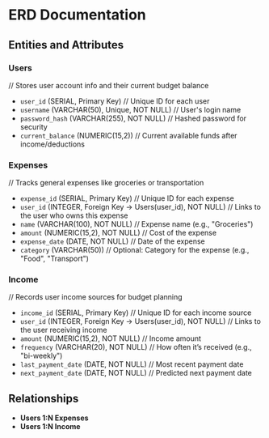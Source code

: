 # ERD Documentation

## Entities and Attributes

### Users
// Stores user account info and their current budget balance
- `user_id` (SERIAL, Primary Key) // Unique ID for each user
- `username` (VARCHAR(50), Unique, NOT NULL) // User's login name
- `password_hash` (VARCHAR(255), NOT NULL) // Hashed password for security
- `current_balance` (NUMERIC(15,2)) // Current available funds after income/deductions

### Expenses
// Tracks general expenses like groceries or transportation
- `expense_id` (SERIAL, Primary Key) // Unique ID for each expense
- `user_id` (INTEGER, Foreign Key → Users(user_id), NOT NULL) // Links to the user who owns this expense
- `name` (VARCHAR(100), NOT NULL) // Expense name (e.g., "Groceries")
- `amount` (NUMERIC(15,2), NOT NULL) // Cost of the expense
- `expense_date` (DATE, NOT NULL) // Date of the expense
- `category` (VARCHAR(50)) // Optional: Category for the expense (e.g., "Food", "Transport")

### Income
// Records user income sources for budget planning
- `income_id` (SERIAL, Primary Key) // Unique ID for each income source
- `user_id` (INTEGER, Foreign Key → Users(user_id), NOT NULL) // Links to the user receiving income
- `amount` (NUMERIC(15,2), NOT NULL) // Income amount
- `frequency` (VARCHAR(20), NOT NULL) // How often it’s received (e.g., "bi-weekly")
- `last_payment_date` (DATE, NOT NULL) // Most recent payment date
- `next_payment_date` (DATE, NOT NULL) // Predicted next payment date

## Relationships
- **Users 1:N Expenses**
- **Users 1:N Income**